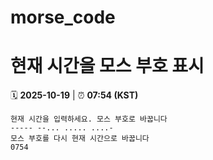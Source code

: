 # morse_code
# 현재 시간을 모스 부호 표시
<!-- MORSE_TIME_START -->
🗓️ **2025-10-19** | ⏰ **07:54 (KST)**

```
현재 시간을 입력하세요. 모스 부호로 바꿉니다
----- --... ..... ....-
모스 부호를 다시 현재 시간으로 바꿉니다
0754
```
<!-- MORSE_TIME_END -->
